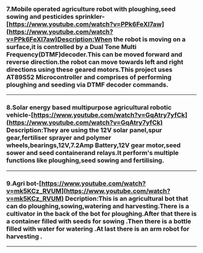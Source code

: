 ###  7.Mobile operated agriculture robot with ploughing,seed sowing and pesticides sprinkler-[https://www.youtube.com/watch?v=PPk6FeXI7aw](https://www.youtube.com/watch?v=PPk6FeXI7aw)Description:When the robot is moving on a surface,it is controlled by a Dual Tone Multi Frequency(DTMF)decoder.This can be moved forward and reverse direction.the robot can move towards left and right directions using these geared motors.This project uses AT89S52 Microcontroller and comprises of performing ploughing and seeding via DTMF decoder commands.
_ _ _ 
### 8.Solar energy based multipurpose agricultural robotic vehicle-[https://www.youtube.com/watch?v=GqAtry7yfCk](https://www.youtube.com/watch?v=GqAtry7yfCk) Description:They are using the 12V solar panel,spur gear,fertiliser sprayer and polymer wheels,bearings,12V,7.2Amp Battery,12V gear motor,seed sower and seed containerand relays.It perform's multiple functions like ploughing,seed sowing and fertilising.
_ _ _
### 9.Agri bot-[https://www.youtube.com/watch?v=mk5KCz_RVUM](https://www.youtube.com/watch?v=mk5KCz_RVUM) Decription:This is an agricultural bot that can do ploughing,sowing,watering and harvesting.There is a cultivator in the back of the bot for ploughing.After that there is a container filled with seeds for sowing .Then there is a bottle filled with water for watering .At last there is an arm robot for harvesting .
_ _ _  

